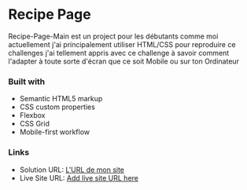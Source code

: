 # Recipe Page 
Recipe-Page-Main est un project pour les débutants comme moi actuellement j'ai principalement utiliser HTML/CSS pour reproduire ce challenges 
j'ai tellement appris avec ce challenge à savoir comment l'adapter à toute sorte d'écran 
que ce soit Mobile ou sur ton Ordinateur

### Built with

- Semantic HTML5 markup
- CSS custom properties
- Flexbox
- CSS Grid
- Mobile-first workflow

### Links

- Solution URL: [L'URL de mon site](https://github.com/Yankeyange/Mama)
- Live Site URL: [Add live site URL here](https://yankeyange.github.io/Mama/)
